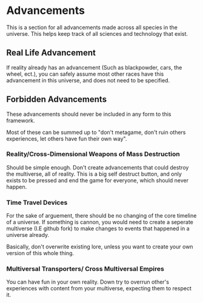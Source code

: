 # Advancements
This is a section for all advancements made across all species in the universe. This helps keep track of all sciences and technology that exist.

## Real Life Advancement
If reality already has an advancement (Such as blackpowder, cars, the wheel, ect.), you can safely assume most other races have this advancement in this universe, and does not need to be specified.

## Forbidden Advancements
These advancements should never be included in any form to this framework.

Most of these can be summed up to "don't metagame, don't ruin others experiences, let others have fun their own way".

### Reality/Cross-Dimensional Weapons of Mass Destruction
Should be simple enough. Don't create advancements that could destroy the multiverse, all of reality. This is a big self destruct button, and only exists to be pressed and end the  game for everyone, which should never happen.
### Time Travel Devices
For the sake of arguement, there should be no changing of the core timeline of a universe. If something is cannon, you would need to create a seperate multiverse (I.E github fork) to make changes to events that happened in a universe already.

Basically, don't overwrite existing lore, unless you want to create your own version of this whole thing.
### Multiversal Transporters/ Cross Multiversal Empires
You can have fun in your own reality. Down try to overrun other's experiences with content from your multiverse, expecting them to respect it.